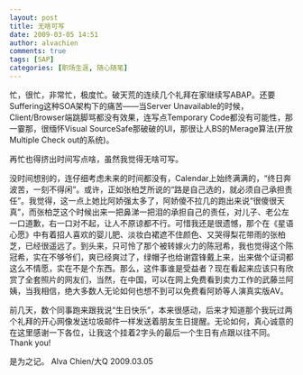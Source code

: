 ```yaml
---
layout: post
title: 无啥可写
date: 2009-03-05 14:51
author: alvachien
comments: true
tags: [SAP]
categories: [职场生涯, 随心随笔]
---
```

忙，很忙，非常忙，极度忙。破天荒的连续几个礼拜在家继续写ABAP。还要Suffering这种SOA架构下的痛苦——当Server Unavailable的时候，Client/Browser端跳脚骂都没有效果，连写点Temporary Code都没有可能性，那一霎那，很缅怀Visual SourceSafe那破破的UI，那很让人BS的Merage算法(开放Multiple Check out的系统)。
 
再忙也得挤出时间写点啥，虽然我觉得无啥可写。
 
没时间想别的，连仔细考虑未来的时间都没有，Calendar上始终满满的，“终日奔波苦，一刻不得闲”。或许，正如张柏芝所说的“路是自己选的，就必须自己承担责任”。我觉得，这一点上她比阿娇强太多了，阿娇傻不拉几的跑出来说“很傻很天真”，而张柏芝这个时候出来一把鼻涕一把泪的承担自己的责任，对儿子、老公左一口道歉，右一口对不起，让人不原谅都不行。可惜我还是很遗憾，那个在《星语心愿》中有着招人喜欢的婴儿肥、淡妆白裙遮不住颜色、又哭得梨花带雨的张柏芝，已经很遥远了。到头来，只可怜了那个被转嫁火力的陈冠希，我也觉得这个陈冠希，实在不够爷们，爽已经爽过了，绿帽子也给谢霆锋戴上来，出来做个证词都这么不情愿，实在不是个东西。那么，这件事谁是受益者？现在看起来应该只有欣赏了全套照片的网友们，当然，在中国，可以在网上免费看到卖力工作的武藤兰阿姨，当我相信，绝大多数人无论如何也想不到可以免费看阿娇等人演真实版AV。
 
前几天，数个同事跑来跟我说“生日快乐”，本来很感动，后来才知道那个我玩过两个礼拜的开心网像发送垃圾邮件一样发送着朋友生日提醒。无论如何，真心诚意的在这里感谢一下各位，让我这个挂着2字头的最后一个生日有点跟以往不同。Thank you!
 
是为之记。
Alva Chien/大Q
2009.03.05

